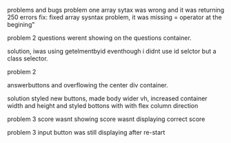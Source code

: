 problems and bugs
problem one 
array sytax was wrong and it was returning 250 errors 
fix: fixed array sysntax problem, it was missing = operator at the begining"


problem 2
questions werent showing on the questions container.

solution, 
iwas using getelmentbyid eventhough i didnt use id selctor but a class selector.


problem 2 

answerbuttons and overflowing the center div container.

solution
styled new buttons, made body wider vh, increased container width and height and styled bottons with with flex column direction

problem 3
score wasnt showing
score wasnt displaying correct score



problem 3 
input button was still displaying after re-start



